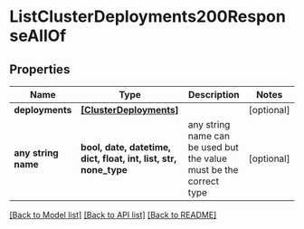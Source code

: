 # ListClusterDeployments200ResponseAllOf


## Properties
Name | Type | Description | Notes
------------ | ------------- | ------------- | -------------
**deployments** | [**[ClusterDeployments]**](ClusterDeployments.md) |  | [optional] 
**any string name** | **bool, date, datetime, dict, float, int, list, str, none_type** | any string name can be used but the value must be the correct type | [optional]

[[Back to Model list]](../README.md#documentation-for-models) [[Back to API list]](../README.md#documentation-for-api-endpoints) [[Back to README]](../README.md)


